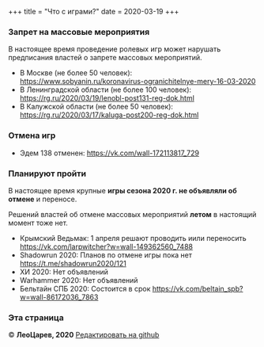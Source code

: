 +++
title = "Что с играми?"
date = 2020-03-19
+++
### Запрет на массовые мероприятия

В настоящее время проведение ролевых игр может нарушать предписания властей о запрете массовых мероприятий.

 - В Москве (не более 50 человек): <https://www.sobyanin.ru/koronavirus-ogranichitelnye-mery-16-03-2020>
 - В Ленинградской области (не более 100 человек): <https://rg.ru/2020/03/19/lenobl-post131-reg-dok.html>
 - В Калужской области (не более 50 человек): <https://rg.ru/2020/03/17/kaluga-post200-reg-dok.html>

### Отмена игр

 - Эдем 138 отменен: <https://vk.com/wall-172113817_729>

### Планируют пройти

В настоящее время крупные **игры сезона 2020 г. не объявляли об отмене** и переносе.

Решений властей об отмене массовых мероприятий **летом** в настоящий момент тоже нет.

- Крымский Ведьмак: 1 апреля решают проводить иили переносить <https://vk.com/larpwitcher?w=wall-149362560_7488>
- Shadowrun 2020: Планов по отмене игры пока нет <https://t.me/shadowrun2020/121>
- ХИ 2020: Нет объявлений
- Warhammer 2020: Нет объявлений
- Бельтайн СПБ 2020: Состоится в срок <https://vk.com/beltain_spb?w=wall-86172036_7863>

### Эта страница

© **ЛеоЦарев, 2020**
[Редактировать на github](https://github.com/leotsarev/corona-comcon/blob/master/content/cancel-games.md)
